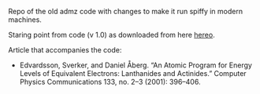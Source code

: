 Repo of the old admz code with changes to make it run spiffy in modern machines.

Staring point from code (v 1.0) as downloaded from here [hereo](https://elsevier.digitalcommonsdata.com/datasets/t6xsgx957b/1).


Article that accompanies the code:
* Edvardsson, Sverker, and Daniel Åberg. “An Atomic Program for Energy Levels of Equivalent Electrons: Lanthanides and Actinides.” Computer Physics Communications 133, no. 2–3 (2001): 396–406.
